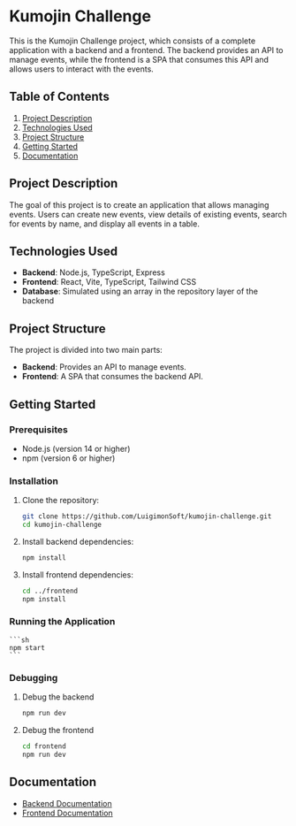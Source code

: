 # Kumojin Challenge

This is the Kumojin Challenge project, which consists of a complete application with a backend and a frontend. The backend provides an API to manage events, while the frontend is a SPA that consumes this API and allows users to interact with the events.

## Table of Contents
1. [Project Description](#project-description)
2. [Technologies Used](#technologies-used)
3. [Project Structure](#project-structure)
4. [Getting Started](#getting-started)
5. [Documentation](#documentation)

## Project Description

The goal of this project is to create an application that allows managing events. Users can create new events, view details of existing events, search for events by name, and display all events in a table.

## Technologies Used

- **Backend**: Node.js, TypeScript, Express
- **Frontend**: React, Vite, TypeScript, Tailwind CSS
- **Database**: Simulated using an array in the repository layer of the backend

## Project Structure

The project is divided into two main parts:

- **Backend**: Provides an API to manage events.
- **Frontend**: A SPA that consumes the backend API.

## Getting Started

### Prerequisites

- Node.js (version 14 or higher)
- npm (version 6 or higher)

### Installation

1. Clone the repository:
   ```sh
   git clone https://github.com/LuigimonSoft/kumojin-challenge.git
   cd kumojin-challenge
   ```
2. Install backend dependencies:
    ```sh
    npm install
    ```
3. Install frontend dependencies:
    ```sh
    cd ../frontend
    npm install
    ```
### Running the Application
    ```sh
    npm start
    ```
### Debugging
1. Debug the backend
    ```sh
    npm run dev
    ```
2. Debug the frontend
    ```sh
    cd frontend
    npm run dev
    ```
## Documentation

- [Backend Documentation](documentation/backend.md)
- [Frontend Documentation](documentation/frontend.md)
